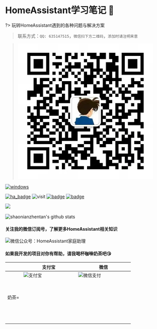 # HomeAssistant学习笔记 👋  

?> 玩转HomeAssistant遇到的各种问题与解决方案

> 联系方式：`QQ: 635147515`，`微信扫下方二维码`，`添加时请注明来意`

> ![wx](./img/wx.jpg ':size=150px')

[![windows](https://img.shields.io/badge/Windows-家庭助理-blue?logo=windows&style=for-the-badge)](https://www.microsoft.com/zh-cn/store/productId/9n2jp5z9rxx2)

[![ha_badge](https://img.shields.io/badge/Home-Assistant-%23049cdb)](https://www.home-assistant.io/)
![visit](https://visitor-badge.laobi.icu/badge?page_id=shaonianzhentan.ha-docs&left_text=visit)
[![badge](https://img.shields.io/badge/GitHub-shaonianzhentan-%2373c165)](https://github.com/shaonianzhentan)
[![badge](https://img.shields.io/badge/Gitee-shaonianzhentan-%23c71d23)](https://gitee.com/shaonianzhentan)

![](https://komarev.com/ghpvc/?username=shaonianzhentan&color=green)

![shaonianzhentan's github stats](https://github-readme-stats.vercel.app/api?username=shaonianzhentan&count_private=true&show_icons=true)

#### 关注我的微信订阅号，了解更多HomeAssistant相关知识
<img src="https://cdn.jsdelivr.net/gh/shaonianzhentan/ha-docs@master/docs/img/wechat-channel.png" width="495" 
alt="微信公众号：HomeAssistant家庭助理" title="微信公众号：HomeAssistant家庭助理"> 

#### 如果我开发的项目对你有帮助，请我喝杯<del style="font-size: 14px;">咖啡</del>奶茶吧😘
|  |支付宝|微信|
|---|---|---|
奶茶= | <img src="https://cdn.jsdelivr.net/gh/shaonianzhentan/ha-docs@master/docs/img/alipay.png" align="left" height="160" width="160" alt="支付宝" title="支付宝">  |  <img src="https://cdn.jsdelivr.net/gh/shaonianzhentan/ha-docs@master/docs/img/wechat.png" align="left" height="160" width="160" alt="微信支付" title="微信">
